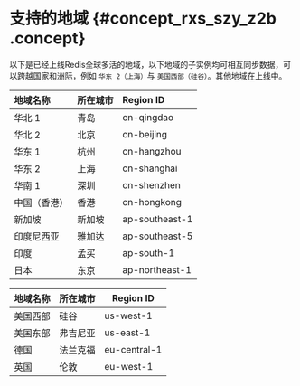 # 支持的地域 {#concept_rxs_szy_z2b .concept}

以下是已经上线Redis全球多活的地域，以下地域的子实例均可相互同步数据，可以跨越国家和洲际，例如 `华东 2（上海）`与 `美国西部（硅谷）`。其他地域在上线中。

|地域名称|所在城市|Region ID|
|:---|:---|:--------|
|华北 1|青岛|cn-qingdao|
|华北 2|北京|cn-beijing|
|华东 1|杭州|cn-hangzhou|
|华东 2|上海|cn-shanghai|
|华南 1|深圳|cn-shenzhen|
|中国（香港）|香港|cn-hongkong|
|新加坡|新加坡|ap-southeast-1|
|印度尼西亚|雅加达|ap-southeast-5|
|印度|孟买|ap-south-1|
|日本|东京|ap-northeast-1|

|地域名称|所在城市|Region ID|
|----|----|---------|
|美国西部|硅谷|us-west-1|
|美国东部|弗吉尼亚|us-east-1|
|德国|法兰克福|eu-central-1|
|英国|伦敦|eu-west-1|


